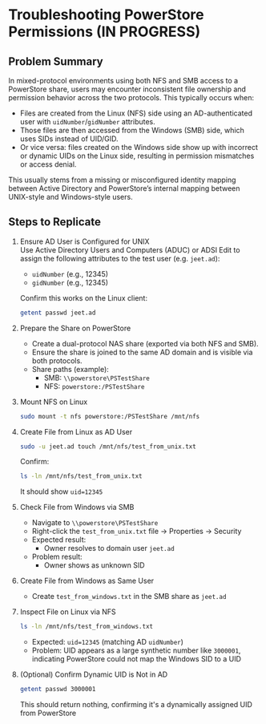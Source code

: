 # Troubleshooting PowerStore Permissions (IN PROGRESS)

## Problem Summary

In mixed-protocol environments using both NFS and SMB access to a PowerStore share, users may encounter inconsistent file ownership and permission behavior across the two protocols. This typically occurs when:

- Files are created from the Linux (NFS) side using an AD-authenticated user with `uidNumber`/`gidNumber` attributes.
- Those files are then accessed from the Windows (SMB) side, which uses SIDs instead of UID/GID.
- Or vice versa: files created on the Windows side show up with incorrect or dynamic UIDs on the Linux side, resulting in permission mismatches or access denial.

This usually stems from a missing or misconfigured identity mapping between Active Directory and PowerStore’s internal mapping between UNIX-style and Windows-style users.

## Steps to Replicate

1. Ensure AD User is Configured for UNIX  
   Use Active Directory Users and Computers (ADUC) or ADSI Edit to assign the following attributes to the test user (e.g. `jeet.ad`):
   - `uidNumber` (e.g., 12345)
   - `gidNumber` (e.g., 12345)

   Confirm this works on the Linux client:
   ```bash
   getent passwd jeet.ad
   ```

2. Prepare the Share on PowerStore  
   - Create a dual-protocol NAS share (exported via both NFS and SMB).
   - Ensure the share is joined to the same AD domain and is visible via both protocols.
   - Share paths (example):
     - SMB: `\\powerstore\PSTestShare`
     - NFS: `powerstore:/PSTestShare`

3. Mount NFS on Linux  
   ```bash
   sudo mount -t nfs powerstore:/PSTestShare /mnt/nfs
   ```

4. Create File from Linux as AD User  
   ```bash
   sudo -u jeet.ad touch /mnt/nfs/test_from_unix.txt
   ```
   Confirm:
   ```bash
   ls -ln /mnt/nfs/test_from_unix.txt
   ```
   It should show `uid=12345`

5. Check File from Windows via SMB  
   - Navigate to `\\powerstore\PSTestShare`
   - Right-click the `test_from_unix.txt` file → Properties → Security
   - Expected result:
     - Owner resolves to domain user `jeet.ad`
   - Problem result:
     - Owner shows as unknown SID

6. Create File from Windows as Same User  
   - Create `test_from_windows.txt` in the SMB share as `jeet.ad`

7. Inspect File on Linux via NFS  
   ```bash
   ls -ln /mnt/nfs/test_from_windows.txt
   ```
   - Expected: `uid=12345` (matching AD `uidNumber`)
   - Problem: UID appears as a large synthetic number like `3000001`, indicating PowerStore could not map the Windows SID to a UID

8. (Optional) Confirm Dynamic UID is Not in AD  
   ```bash
   getent passwd 3000001
   ```
   This should return nothing, confirming it's a dynamically assigned UID from PowerStore

